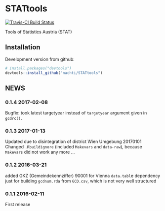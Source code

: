 # STATtools

[![Travis-CI Build Status](https://travis-ci.org/nachti/STATtools.svg?branch=master)](https://travis-ci.org/nachti/STATtools)

Tools of Statistics Austria (STAT)

## Installation

Development version from github:

```R
# install.packages("devtools")
devtools::install_github("nachti/STATtools")
```

## NEWS

### 0.1.4 2017-02-08
Bugfix: took latest targetyear instead of `targetyear` argument
given in `gcdrc()`.

### 0.1.3 2017-01-13
Updated due to disintegration of district Wien Umgebung 20170101
Changed `.Rbuildignore` (included `Makevars` and `data-raw`),
because `Makevars` did not work any more ...


### 0.1.2 2016-03-21
added GKZ (Gemeindekennziffer) 90001 for Vienna
`data.tabl`e dependency just for building `gcdnum.rda` from
`GCD.csv`, which is not very well structured

### 0.1.1 2016-02-11
First release
